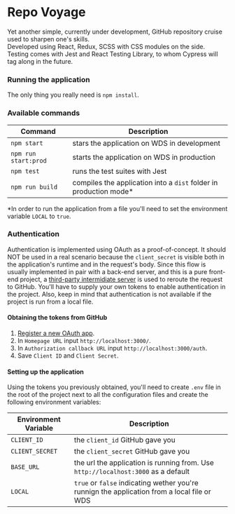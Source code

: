 # Repo Voyage
Yet another simple, currently under development, GitHub repository cruise used to sharpen one's skills.  
Developed using React, Redux, SCSS with CSS modules on the side.
Testing comes with Jest and React Testing Library, to whom Cypress will tag along in the future.

### Running the application
The only thing you really need is `npm install`.


### Available commands

| Command               | Description                                                       |
| --------------------- | ----------------------------------------------------------------- |
| `npm start`           | stars the application on WDS in development                       |
| `npm run start:prod`  | starts the application on WDS in production                       |
| `npm test`            | runs the test suites with Jest                                    |
| `npm run build`       | compiles the application into a `dist` folder in production mode*  |

*In order to run the application from a file you'll need to set the environment variable `LOCAL` to `true`.

### Authentication
Authentication is implemented using OAuth as a proof-of-concept. It should NOT be used in a real scenario because the
`client_secret` is visible both in the application's runtime and in the request's body. Since this flow is usually implemented
in pair with a back-end server, and this is a pure front-end project, a [third-party intermidiate server](https://cors-anywhere.herokuapp.com/)
is used to reroute the request to GitHub. You'll have to supply your own tokens to enable authentication in the project.
Also, keep in mind that authentication is not available if the project is run from a local file.

#### Obtaining the tokens from GitHub
1. [Register a new OAuth app](https://github.com/settings/applications/new).
2. In `Homepage URL` input `http://localhost:3000/`.
3. In `Authorization callback URL` input `http://localhost:3000/auth`.
4. Save `Client ID` and `Client Secret`.

#### Setting up the application
Using the tokens you previously obtained, you'll need to create `.env` file in the root of the project next to all the 
configuration files and create the following environment variables:

| Environment Variable  | Description                                                                                 |
| --------------------- | ------------------------------------------------------------------------------------------- |
| `CLIENT_ID`           | the `client_id` GitHub gave you                                                             |
| `CLIENT_SECRET`       | the `client_secret` GitHub gave you                                                         |
| `BASE_URL`            | the url the application is running from. Use `http://localhost:3000` as a default           |
| `LOCAL`               | `true` or `false` indicating wether you're runnign the application from a local file or WDS |
